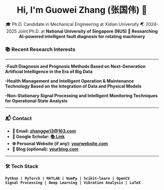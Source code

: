 
<h1 align="center">Hi, I'm Guowei Zhang (张国伟) 👋</h1>

<p align="center">
  🎓 Ph.D. Candidate in Mechanical Engineering at Xidian University
  🌏 2024–2025 Joint Ph.D. at <strong>National University of Singapore (NUS)
  🤖 Researching AI-powered intelligent fault diagnosis for rotating machinery
</p>

### 📚 Recent Research Interests

---

-Fault Diagnosis and Prognosis Methods Based on Next-Generation Artificial Intelligence in the Era of Big Data

-Health Management and Intelligent Operation & Maintenance Technology Based on the Integration of Data and Physical Models

-Non-Stationary Signal Processing and Intelligent Monitoring Techniques for Operational State Analysis

---

### 📬 Contact

- 📧 Email: [zhanggw13@163.com](mailto:zhanggw13@163.com)
- 🔗 Google Scholar: [📚 Link](https://scholar.google.com/citations?hl=en&user=tbnYvfwAAAAJ)
- 🌐 Personal Website (if any): [yourwebsite.com](https://yourwebsite.com)
- 📝 Blog (optional): [yourblog.com](https://yourblog.com)

---

### 🛠️ Tech Stack

```text
Python | PyTorch | MATLAB | NumPy | Scikit-learn | OpenCV
Signal Processing | Deep Learning | Vibration Analysis | LaTeX
